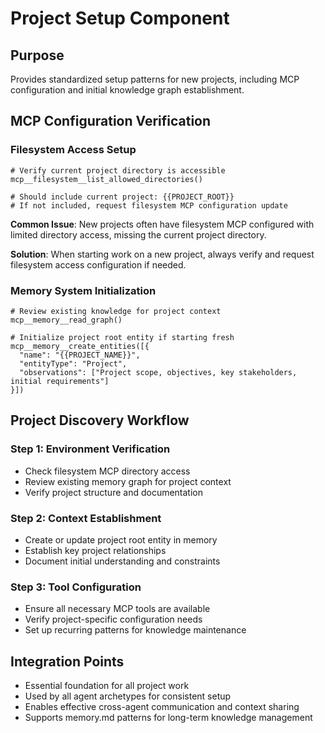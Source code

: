 # Project Setup Component

## Purpose
Provides standardized setup patterns for new projects, including MCP configuration and initial knowledge graph establishment.

## MCP Configuration Verification

### Filesystem Access Setup
```
# Verify current project directory is accessible
mcp__filesystem__list_allowed_directories()

# Should include current project: {{PROJECT_ROOT}}
# If not included, request filesystem MCP configuration update
```

**Common Issue**: New projects often have filesystem MCP configured with limited directory access, missing the current project directory.

**Solution**: When starting work on a new project, always verify and request filesystem access configuration if needed.

### Memory System Initialization  
```
# Review existing knowledge for project context
mcp__memory__read_graph()

# Initialize project root entity if starting fresh
mcp__memory__create_entities([{
  "name": "{{PROJECT_NAME}}",
  "entityType": "Project",
  "observations": ["Project scope, objectives, key stakeholders, initial requirements"]
}])
```

## Project Discovery Workflow

### Step 1: Environment Verification
- Check filesystem MCP directory access
- Review existing memory graph for project context
- Verify project structure and documentation

### Step 2: Context Establishment
- Create or update project root entity in memory
- Establish key project relationships
- Document initial understanding and constraints

### Step 3: Tool Configuration
- Ensure all necessary MCP tools are available
- Verify project-specific configuration needs
- Set up recurring patterns for knowledge maintenance

## Integration Points
- Essential foundation for all project work
- Used by all agent archetypes for consistent setup
- Enables effective cross-agent communication and context sharing
- Supports memory.md patterns for long-term knowledge management